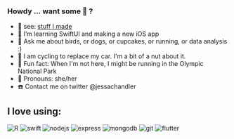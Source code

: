 ### Howdy ... want some :cake: ? 

- :calling: see: [stuff I made](https://www.github.com/monkeywithacupcake/stuffimade)
- :nut_and_bolt: I’m learning SwiftUI and making a new iOS app
- 💬 Ask me about birds, or dogs, or cupcakes, or running, or data analysis :) 
- :bicyclist: I am cycling to replace my car. I'm a bit of a nut about it.
- :evergreen_tree:  Fun fact: When I'm not here, I might be running in the Olympic National Park
- :cherry_blossom: Pronouns: she/her
- :telephone: Contact me on twitter @jessachandler

## I love using:
![R](https://img.shields.io/badge/RStats-lightgrey?&style=for-the-badge&logo=R&logoColor=white)
![swift](https://img.shields.io/badge/swift-%23FA7343.svg?&style=for-the-badge&logo=swift&logoColor=white)
![nodejs](https://img.shields.io/badge/node.js%20-%2343853D.svg?&style=for-the-badge&logo=node.js&logoColor=white)
![express](https://img.shields.io/badge/express.js%20-%23404d59.svg?&style=for-the-badge)
![mongodb](https://img.shields.io/badge/MongoDB-%234ea94b.svg?&style=for-the-badge&logo=mongodb&logoColor=white)
![git](https://img.shields.io/badge/git%20-%23F05033.svg?&style=for-the-badge&logo=git&logoColor=white)
![flutter](https://img.shields.io/badge/Flutter%20-%2302569B.svg?&style=for-the-badge&logo=Flutter&logoColor=white)

